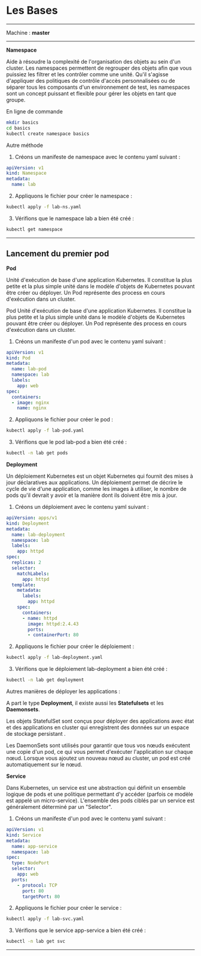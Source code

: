 # Les Bases

<hr>

Machine : **master**

<hr>

**Namespace**

Aide à résoudre la complexité de l'organisation des objets au sein d'un cluster. Les namespaces permettent de regrouper des objets afin que vous puissiez les filtrer et les contrôler comme une unité. Qu'il s'agisse d'appliquer des politiques de contrôle d'accès personnalisées ou de séparer tous les composants d'un environnement de test, les namespaces sont un concept puissant et flexible pour gérer les objets en tant que groupe.

En ligne de commande

~~~~~~~~~~~~~~~~~~~~~~~~~~~~~~~~~~~~~~~~~~ {.zsh .numberLines}
mkdir basics
cd basics
kubectl create namespace basics
~~~~~~~~~~~~~~~~~~~~~~~~~~~~~~~~~~~~~~~~~~

Autre méthode

1. Créons un manifeste de namespace avec le contenu yaml suivant :

~~~~~~~~~~~~~~~~~~~~~~~~~~~~~~~~~~~~~~~~~~ {.yaml .numberLines}
apiVersion: v1
kind: Namespace
metadata:
  name: lab
~~~~~~~~~~~~~~~~~~~~~~~~~~~~~~~~~~~~~~~~~~

2. Appliquons le fichier pour créer le namespace :

~~~~~~~~~~~~~~~~~~~~~~~~~~~~~~~~~~~~~~~~~~ {.zsh .numberLines}
kubectl apply -f lab-ns.yaml
~~~~~~~~~~~~~~~~~~~~~~~~~~~~~~~~~~~~~~~~~~

3. Vérifions que le namespace lab a bien été créé :

~~~~~~~~~~~~~~~~~~~~~~~~~~~~~~~~~~~~~~~~~~ {.zsh .numberLines}
kubectl get namespace
~~~~~~~~~~~~~~~~~~~~~~~~~~~~~~~~~~~~~~~~~~

<hr>

## Lancement du premier pod

**Pod**

Unité d'exécution de base d'une application Kubernetes. Il constitue la plus petite et la plus simple unité dans le modèle d'objets de Kubernetes pouvant être  créer ou déployer. Un Pod représente des process en cours d'exécution dans un cluster.

Pod
Unité d'exécution de base d'une application Kubernetes. Il constitue la plus petite et la plus simple unité dans le modèle d'objets de Kubernetes pouvant être créer ou déployer. Un Pod représente des process en cours d'exécution dans un cluster.

1. Créons un manifeste d'un pod avec le contenu yaml suivant :

~~~~~~~~~~~~~~~~~~~~~~~~~~~~~~~~~~~~~~~~~~ {.yaml .numberLines}
apiVersion: v1
kind: Pod
metadata:
  name: lab-pod
  namespace: lab  
  labels:
    app: web
spec:
  containers:
  - image: nginx
    name: nginx
~~~~~~~~~~~~~~~~~~~~~~~~~~~~~~~~~~~~~~~~~~

2. Appliquons le fichier pour créer le pod :

~~~~~~~~~~~~~~~~~~~~~~~~~~~~~~~~~~~~~~~~~~ {.zsh .numberLines}
kubectl apply -f lab-pod.yaml
~~~~~~~~~~~~~~~~~~~~~~~~~~~~~~~~~~~~~~~~~~

3. Vérifions que le pod lab-pod a bien été créé :

~~~~~~~~~~~~~~~~~~~~~~~~~~~~~~~~~~~~~~~~~~ {.zsh .numberLines}
kubectl -n lab get pods
~~~~~~~~~~~~~~~~~~~~~~~~~~~~~~~~~~~~~~~~~~


**Deployment**

Un déploiement Kubernetes est un objet Kubernetes qui fournit des mises à jour déclaratives aux applications. Un déploiement permet de décrire le cycle de vie d'une application, comme les images à utiliser, le nombre de pods qu'il devrait y avoir et la manière dont ils doivent être mis à jour. 

1. Créons un déploiement avec le contenu yaml suivant :

~~~~~~~~~~~~~~~~~~~~~~~~~~~~~~~~~~~~~~~~~~ {.yaml .numberLines}
apiVersion: apps/v1
kind: Deployment
metadata:
  name: lab-deployment
  namespace: lab
  labels:
    app: httpd
spec:
  replicas: 2
  selector:
    matchLabels:
      app: httpd
  template:
    metadata:
      labels:
        app: httpd
    spec:
      containers:
      - name: httpd
        image: httpd:2.4.43
        ports:
        - containerPort: 80
~~~~~~~~~~~~~~~~~~~~~~~~~~~~~~~~~~~~~~~~~~

2. Appliquons le fichier pour créer le déploiement :

~~~~~~~~~~~~~~~~~~~~~~~~~~~~~~~~~~~~~~~~~~ {.zsh .numberLines}
kubectl apply -f lab-deployment.yaml
~~~~~~~~~~~~~~~~~~~~~~~~~~~~~~~~~~~~~~~~~~

3. Vérifions que le déploiement lab-deployment a bien été créé :

~~~~~~~~~~~~~~~~~~~~~~~~~~~~~~~~~~~~~~~~~~ {.zsh .numberLines}
kubectl -n lab get deployment
~~~~~~~~~~~~~~~~~~~~~~~~~~~~~~~~~~~~~~~~~~

Autres manières de déployer les applications :

A part le type **Deployment**, il existe aussi les **Statefulsets** et les **Daemonsets**. 

Les objets StatefulSet sont conçus pour déployer des applications avec état et des applications en cluster qui enregistrent des données sur un espace de stockage persistant . 

Les DaemonSets sont utilisés pour garantir que tous vos nœuds exécutent une copie d'un pod, ce qui vous permet d'exécuter l'application sur chaque nœud. Lorsque vous ajoutez un nouveau nœud au cluster, un pod est créé automatiquement sur le nœud.



**Service**

Dans Kubernetes, un service est une abstraction qui définit un ensemble logique de pods et une politique permettant d'y accéder (parfois ce modèle est appelé un micro-service). L'ensemble des pods ciblés par un service est généralement déterminé par un "Selector".

1. Créons un manifeste d'un pod avec le contenu yaml suivant :


~~~~~~~~~~~~~~~~~~~~~~~~~~~~~~~~~~~~~~~~~~ {.yaml .numberLines}
apiVersion: v1
kind: Service
metadata:
  name: app-service
  namespace: lab
spec:
  type: NodePort
  selector:
    app: web
  ports:
    - protocol: TCP
      port: 80
      targetPort: 80

~~~~~~~~~~~~~~~~~~~~~~~~~~~~~~~~~~~~~~~~~~

2. Appliquons le fichier pour créer le service :

~~~~~~~~~~~~~~~~~~~~~~~~~~~~~~~~~~~~~~~~~~ {.zsh .numberLines}
kubectl apply -f lab-svc.yaml
~~~~~~~~~~~~~~~~~~~~~~~~~~~~~~~~~~~~~~~~~~

3. Vérifions que le service app-service a bien été créé :

~~~~~~~~~~~~~~~~~~~~~~~~~~~~~~~~~~~~~~~~~~ {.zsh .numberLines}
kubectl -n lab get svc
~~~~~~~~~~~~~~~~~~~~~~~~~~~~~~~~~~~~~~~~~~

<hr>

